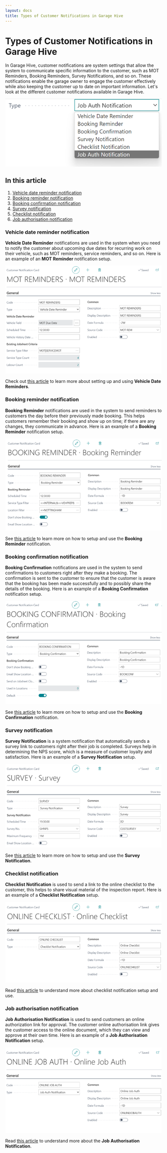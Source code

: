 ```yaml
---
layout: docs
title: Types of Customer Notifications in Garage Hive
---
```


# Types of Customer Notifications in Garage Hive

In Garage Hive, customer notifications are system settings that allow the system to communicate specific information to the customer, such as MOT Reminders, Booking Reminders, Survey Notifications, and so on. These notifications enable the garage owner to engage the customer effectively while also keeping the customer up to date on important information. Let's look at the different customer notifications available in Garage Hive.

   ![](media/garagehive-customer-notifications1review.png)

## In this article
1. [Vehicle date reminder notification](#vehicle-date-reminder-notification)
2. [Booking reminder notification](#booking-reminder-notification)
3. [Booking confirmation notification](#booking-confirmation-notification)
4. [Survey notification](#-urvey-notification)
4. [Checklist notification](#checklist-notification)
5. [Job authorisation notification](#job-authorisation-notification)

### Vehicle date reminder notification
**Vehicle Date Reminder** notifications are used in the system when you need to notify the customer about upcoming due dates for recurring work on their vehicle, such as MOT reminders, service reminders, and so on.
Here is an example of an **MOT Reminder** notification setup.

   ![](media/garagehive-customer-notifications2review.png)
   
Check out [this article](garagehive-customising-vehicle-reminder-dates.html) to learn more about setting up and using **Vehicle Date Reminders**.

### Booking reminder notification
**Booking Reminder** notifications are used in the system to send reminders to customers the day before their previously made booking. This helps customers remember their booking and show up on time; if there are any changes, they communicate in advance.
Here is an example of a **Booking Reminder** notification setup.

   ![](media/garagehive-customer-notifications3review.png)

See [this article](garagehive-booking-reminders.html) to learn more on how to setup and use the **Booking Reminder** notification.

### Booking confirmation notification
**Booking Confirmation** notifications are used in the system to send confirmations to customers right after they make a booking. The confirmation is sent to the customer to ensure that the customer is aware that the booking has been made successfully and to possibly share the details of the booking.
Here is an example of a **Booking Confirmation** notification setup.

   ![](media/garagehive-customer-notifications4review.png)

See [this article](garagehive-booking-confirmation.html) to learn more on how to setup and use the **Booking Confirmation** notification.

### Survey notification
**Survey Notification** is a system notification that automatically sends a survey link to customers right after their job is completed. Surveys help in determining the NPS score, which is a measure of customer loyalty and satisfaction.
Here is an example of a **Survey Notification** setup.

   ![](media/garagehive-customer-notifications5review.png)

See [this article](garagehive-surveys-setting-up-customer-surveys.html) to learn more on how to setup and use the **Survey Notification**.

### Checklist notification
**Checklist Notification** is used to send a link to the online checklist to the customer, this helps to share visual material of the inspection report. 
Here is an example of a **Checklist Notification** setup.

   ![](media/garagehive-customer-notifications6review.png)

Read [this article](garagehive-checklist-notification.html) to understand more about checklist notification setup and use.

### Job authorisation notification
**Job Authorisation Notification** is used to send customers an online authorization link for approval. The customer online authorisation link gives the customer access to the online document, which they can view and approve at their own time.
Here is an example of a **Job Authorisation Notification** setup.

   ![](media/garagehive-customer-notifications7review.png)

Read [this article](garagehive-online-documents-setting-up-online-documents.html#customer-notification-set-up) to understand more about the **Job Authorisation Notification**.

